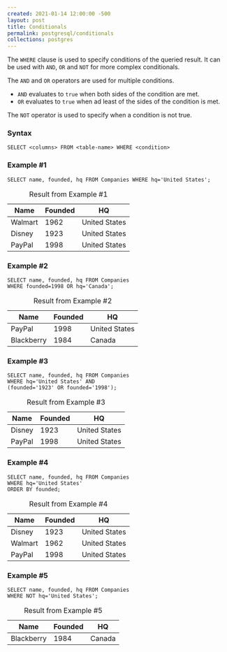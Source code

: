 ```yaml
---
created: 2021-01-14 12:00:00 -500
layout: post
title: Conditionals
permalink: postgresql/conditionals
collections: postgres
---
```


The ```WHERE``` clause is used to specify conditions of the queried result.
It can be used with ```AND```, ```OR``` and ```NOT``` for more complex conditionals.

The ```AND``` and ```OR``` operators are used for multiple conditions.
* ```AND``` evaluates to ```true``` when both sides of the condition are met.
* ```OR``` evaluates to ```true``` when ad least of the sides of the condition is met.

The ```NOT``` operator is used to specify when a condition is not true. 

### Syntax

```https
SELECT <columns> FROM <table-name> WHERE <condition>
```

### Example #1

```https
SELECT name, founded, hq FROM Companies WHERE hq='United States'; 
```

<table>
    <caption>Result from Example #1</caption>
    <thead>
        <tr>
            <th>Name</th>
            <th>Founded</th>
            <th>HQ</th>
        </tr>
    </thead>
    <tbody>
        <tr>
            <td>Walmart</td>
            <td>1962</td>
            <td>United States</td>
        </tr>
        <tr>
            <td>Disney</td>
            <td>1923</td>
            <td>United States</td>
        </tr>
        <tr>
            <td>PayPal</td>
            <td>1998</td>
            <td>United States</td>
        </tr>
    </tbody>
</table>

### Example #2

```https
SELECT name, founded, hq FROM Companies 
WHERE founded=1998 OR hq='Canada'; 
```

<table>
    <caption>Result from Example #2</caption>
    <thead>
        <tr>
            <th>Name</th>
            <th>Founded</th>
            <th>HQ</th>
        </tr>
    </thead>
    <tbody>
        <tr>
            <td>PayPal</td>
            <td>1998</td>
            <td>United States</td>
        </tr>
        <tr>
            <td>Blackberry</td>
            <td>1984</td>
            <td>Canada</td>
        </tr>
    </tbody>
</table>

### Example #3

```https
SELECT name, founded, hq FROM Companies 
WHERE hq='United States' AND 
(founded='1923' OR founded='1998'); 
```

<table>
    <caption>Result from Example #3</caption>
    <thead>
        <tr>
            <th>Name</th>
            <th>Founded</th>
            <th>HQ</th>
        </tr>
    </thead>
    <tbody>
        <tr>
            <td>Disney</td>
            <td>1923</td>
            <td>United States</td>
        </tr>
        <tr>
            <td>PayPal</td>
            <td>1998</td>
            <td>United States</td>
        </tr>
    </tbody>
</table>

### Example #4

```https
SELECT name, founded, hq FROM Companies 
WHERE hq='United States'
ORDER BY founded; 
```

<table>
    <caption>Result from Example #4</caption>
    <thead>
        <tr>
            <th>Name</th>
            <th>Founded</th>
            <th>HQ</th>
        </tr>
    </thead>
    <tbody>
        <tr>
            <td>Disney</td>
            <td>1923</td>
            <td>United States</td>
        </tr>
        <tr>
            <td>Walmart</td>
            <td>1962</td>
            <td>United States</td>
        </tr>
        <tr>
            <td>PayPal</td>
            <td>1998</td>
            <td>United States</td>
        </tr>
    </tbody>
</table>

### Example #5

```https
SELECT name, founded, hq FROM Companies 
WHERE NOT hq='United States'; 
```

<table>
    <caption>Result from Example #5</caption>
    <thead>
        <tr>
            <th>Name</th>
            <th>Founded</th>
            <th>HQ</th>
        </tr>
    </thead>
    <tbody>
        <tr>
            <td>Blackberry</td>
            <td>1984</td>
            <td>Canada</td>
        </tr>
    </tbody>
</table>
